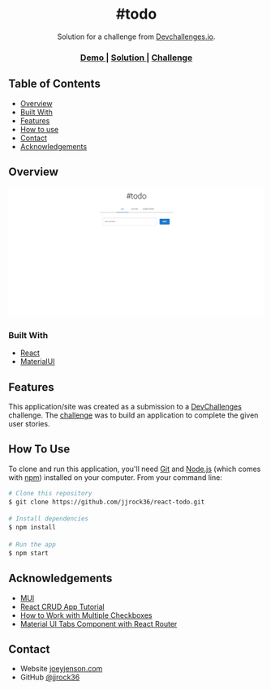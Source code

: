 <!-- Please update value in the {}  -->

<h1 align="center">#todo</h1>

<div align="center">
   Solution for a challenge from <a href="http://devchallenges.io" target="_blank">Devchallenges.io</a>.
</div>

<div align="center">
  <h3>
    <a href="https://app-react-todo-list.netlify.app/">
      Demo
    </a>
    <span> | </span>
    <a href="https://github.com/jjrock36/react-todo">
      Solution
    </a>
    <span> | </span>
    <a href="https://devchallenges.io/challenges/hH6PbOHBdPm6otzw2De5">
      Challenge
    </a>
  </h3>
</div>

<!-- TABLE OF CONTENTS -->

## Table of Contents

- [Overview](#overview)
- [Built With](#built-with)
- [Features](#features)
- [How to use](#how-to-use)
- [Contact](#contact)
- [Acknowledgements](#acknowledgements)

<!-- OVERVIEW -->

## Overview

![screenshot](./src/assets/images/todo.png)

### Built With

<!-- This section should list any major frameworks that you built your project using. Here are a few examples.-->

- [React](https://reactjs.org/)
- [MaterialUI](https://mui.com/)

## Features

<!-- List the features of your application or follow the template. Don't share the figma file here :) -->

This application/site was created as a submission to a [DevChallenges](https://devchallenges.io/challenges) challenge. The [challenge](https://devchallenges.io/challenges/hH6PbOHBdPm6otzw2De5) was to build an application to complete the given user stories.

## How To Use

<!-- This is an example, please update according to your application -->

To clone and run this application, you'll need [Git](https://git-scm.com) and [Node.js](https://nodejs.org/en/download/) (which comes with [npm](http://npmjs.com)) installed on your computer. From your command line:

```bash
# Clone this repository
$ git clone https://github.com/jjrock36/react-todo.git

# Install dependencies
$ npm install

# Run the app
$ npm start
```

## Acknowledgements

<!-- This section should list any articles or add-ons/plugins that helps you to complete the project. This is optional but it will help you in the future. For exmpale -->

- [MUI](https://mui.com/)
- [React CRUD App Tutorial](https://www.freecodecamp.org/news/react-crud-app-how-to-create-a-book-management-app-from-scratch/)
- [How to Work with Multiple Checkboxes](https://www.freecodecamp.org/news/how-to-work-with-multiple-checkboxes-in-react/)
- [Material UI Tabs Component with React Router](https://www.youtube.com/watch?v=mhjbACbSeSU)

## Contact

- Website [joeyjenson.com](https://joeyjenson.com/)
- GitHub [@jjrock36](https://github.com/jjrock36)
